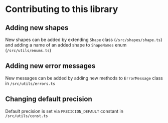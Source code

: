 # Contributing to this library

## Adding new shapes

New shapes can be added by extending `Shape` class (`/src/shapes/shape.ts`) and adding a name of an added shape to `ShapeNames` enum (`/src/utils/enums.ts`)

## Adding new error messages

New messages can be added by adding new methods to `ErrorMessage` class in `/src/utils/errors.ts`

## Changing default precision

Default precision is set via `PRECICION_DEFAULT` constant in `/src/utils/const.ts`
